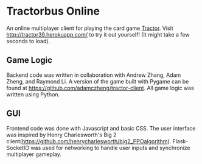 # Tractorbus Online
An online multiplayer client for playing the card game [Tractor](https://www.pagat.com/kt5/tractor.html). Visit http://tractor39.herokuapp.com/ to try it out yourself! (It might take a few seconds to load).
## Game Logic
Backend code was written in collaboration with Andrew Zhang, Adam Zheng, and Raymond Li. A version of the game built with Pygame can be found at https://github.com/adamczheng/tractor-client. All game logic was written using Python.
## GUI
Frontend code was done with Javascript and basic CSS. The user interface was inspired by Henry Charlesworth's Big 2 client(https://github.com/henrycharlesworth/big2_PPOalgorithm). Flask-SocketIO was used for networking to handle user inputs and synchronize multiplayer gameplay.
